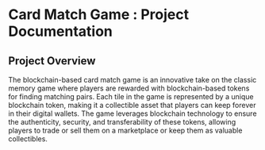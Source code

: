 # Card Match Game : Project Documentation

## Project Overview
The blockchain-based card match game is an innovative take on the classic memory game where players are rewarded with blockchain-based tokens for finding matching pairs. Each tile in the game is represented by a unique blockchain token, making it a collectible asset that players can keep forever in their digital wallets. The game leverages blockchain technology to ensure the authenticity, security, and transferability of these tokens, allowing players to trade or sell them on a marketplace or keep them as valuable collectibles.
